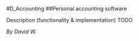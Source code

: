 #D_Accounting
##Personal accounting software

Description (functionality & implementation) TODO

_By David W._